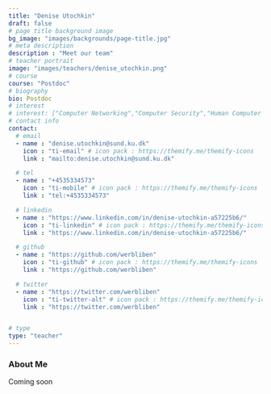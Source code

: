 ```yaml
---
title: "Denise Utochkin"
draft: false
# page title background image
bg_image: "images/backgrounds/page-title.jpg"
# meta description
description : "Meet our team"
# teacher portrait
image: "images/teachers/denise_utochkin.png"
# course
course: "Postdoc"
# biography
bio: Postdoc
# interest
# interest: ["Computer Networking","Computer Security","Human Computer Interfacing"]
# contact info
contact:
  # email
  - name : "denise.utochkin@sund.ku.dk"
    icon : "ti-email" # icon pack : https://themify.me/themify-icons
    link : "mailto:denise.utochkin@sund.ku.dk"

  # tel
  - name : "+4535334573"
    icon : "ti-mobile" # icon pack : https://themify.me/themify-icons
    link : "tel:+4535334573"

  # linkedin
  - name : "https://www.linkedin.com/in/denise-utochkin-a57225b6/"
    icon : "ti-linkedin" # icon pack : https://themify.me/themify-icons
    link : "https://www.linkedin.com/in/denise-utochkin-a57225b6/"

  # github
  - name : "https://github.com/werbliben"
    icon : "ti-github" # icon pack : https://themify.me/themify-icons
    link : "https://github.com/werbliben"

  # twitter
  - name : "https://twitter.com/werbliben"
    icon : "ti-twitter-alt" # icon pack : https://themify.me/themify-icons
    link : "https://twitter.com/werbliben"


# type
type: "teacher"
---
```


### About Me

Coming soon